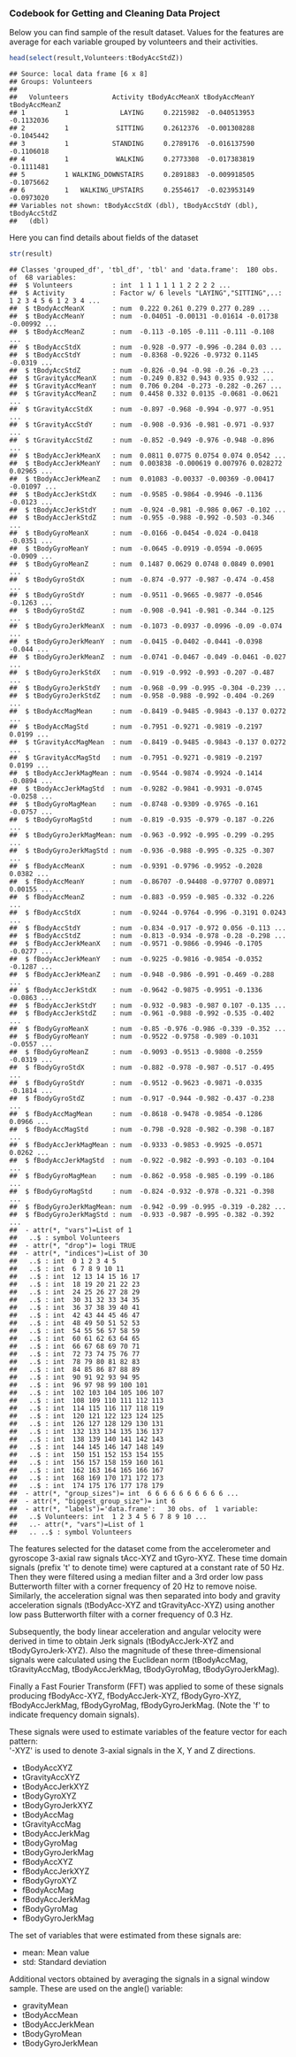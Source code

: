 ### Codebook for Getting and Cleaning Data Project

Below you can find sample of the result dataset.
Values for the features are average for each variable grouped by volunteers and their activities.


```r
head(select(result,Volunteers:tBodyAccStdZ))
```

```
## Source: local data frame [6 x 8]
## Groups: Volunteers
## 
##   Volunteers           Activity tBodyAccMeanX tBodyAccMeanY tBodyAccMeanZ
## 1          1             LAYING     0.2215982  -0.040513953    -0.1132036
## 2          1            SITTING     0.2612376  -0.001308288    -0.1045442
## 3          1           STANDING     0.2789176  -0.016137590    -0.1106018
## 4          1            WALKING     0.2773308  -0.017383819    -0.1111481
## 5          1 WALKING_DOWNSTAIRS     0.2891883  -0.009918505    -0.1075662
## 6          1   WALKING_UPSTAIRS     0.2554617  -0.023953149    -0.0973020
## Variables not shown: tBodyAccStdX (dbl), tBodyAccStdY (dbl), tBodyAccStdZ
##   (dbl)
```
Here you can find details about fields of the dataset

```r
str(result)
```

```
## Classes 'grouped_df', 'tbl_df', 'tbl' and 'data.frame':	180 obs. of  68 variables:
##  $ Volunteers          : int  1 1 1 1 1 1 2 2 2 2 ...
##  $ Activity            : Factor w/ 6 levels "LAYING","SITTING",..: 1 2 3 4 5 6 1 2 3 4 ...
##  $ tBodyAccMeanX       : num  0.222 0.261 0.279 0.277 0.289 ...
##  $ tBodyAccMeanY       : num  -0.04051 -0.00131 -0.01614 -0.01738 -0.00992 ...
##  $ tBodyAccMeanZ       : num  -0.113 -0.105 -0.111 -0.111 -0.108 ...
##  $ tBodyAccStdX        : num  -0.928 -0.977 -0.996 -0.284 0.03 ...
##  $ tBodyAccStdY        : num  -0.8368 -0.9226 -0.9732 0.1145 -0.0319 ...
##  $ tBodyAccStdZ        : num  -0.826 -0.94 -0.98 -0.26 -0.23 ...
##  $ tGravityAccMeanX    : num  -0.249 0.832 0.943 0.935 0.932 ...
##  $ tGravityAccMeanY    : num  0.706 0.204 -0.273 -0.282 -0.267 ...
##  $ tGravityAccMeanZ    : num  0.4458 0.332 0.0135 -0.0681 -0.0621 ...
##  $ tGravityAccStdX     : num  -0.897 -0.968 -0.994 -0.977 -0.951 ...
##  $ tGravityAccStdY     : num  -0.908 -0.936 -0.981 -0.971 -0.937 ...
##  $ tGravityAccStdZ     : num  -0.852 -0.949 -0.976 -0.948 -0.896 ...
##  $ tBodyAccJerkMeanX   : num  0.0811 0.0775 0.0754 0.074 0.0542 ...
##  $ tBodyAccJerkMeanY   : num  0.003838 -0.000619 0.007976 0.028272 0.02965 ...
##  $ tBodyAccJerkMeanZ   : num  0.01083 -0.00337 -0.00369 -0.00417 -0.01097 ...
##  $ tBodyAccJerkStdX    : num  -0.9585 -0.9864 -0.9946 -0.1136 -0.0123 ...
##  $ tBodyAccJerkStdY    : num  -0.924 -0.981 -0.986 0.067 -0.102 ...
##  $ tBodyAccJerkStdZ    : num  -0.955 -0.988 -0.992 -0.503 -0.346 ...
##  $ tBodyGyroMeanX      : num  -0.0166 -0.0454 -0.024 -0.0418 -0.0351 ...
##  $ tBodyGyroMeanY      : num  -0.0645 -0.0919 -0.0594 -0.0695 -0.0909 ...
##  $ tBodyGyroMeanZ      : num  0.1487 0.0629 0.0748 0.0849 0.0901 ...
##  $ tBodyGyroStdX       : num  -0.874 -0.977 -0.987 -0.474 -0.458 ...
##  $ tBodyGyroStdY       : num  -0.9511 -0.9665 -0.9877 -0.0546 -0.1263 ...
##  $ tBodyGyroStdZ       : num  -0.908 -0.941 -0.981 -0.344 -0.125 ...
##  $ tBodyGyroJerkMeanX  : num  -0.1073 -0.0937 -0.0996 -0.09 -0.074 ...
##  $ tBodyGyroJerkMeanY  : num  -0.0415 -0.0402 -0.0441 -0.0398 -0.044 ...
##  $ tBodyGyroJerkMeanZ  : num  -0.0741 -0.0467 -0.049 -0.0461 -0.027 ...
##  $ tBodyGyroJerkStdX   : num  -0.919 -0.992 -0.993 -0.207 -0.487 ...
##  $ tBodyGyroJerkStdY   : num  -0.968 -0.99 -0.995 -0.304 -0.239 ...
##  $ tBodyGyroJerkStdZ   : num  -0.958 -0.988 -0.992 -0.404 -0.269 ...
##  $ tBodyAccMagMean     : num  -0.8419 -0.9485 -0.9843 -0.137 0.0272 ...
##  $ tBodyAccMagStd      : num  -0.7951 -0.9271 -0.9819 -0.2197 0.0199 ...
##  $ tGravityAccMagMean  : num  -0.8419 -0.9485 -0.9843 -0.137 0.0272 ...
##  $ tGravityAccMagStd   : num  -0.7951 -0.9271 -0.9819 -0.2197 0.0199 ...
##  $ tBodyAccJerkMagMean : num  -0.9544 -0.9874 -0.9924 -0.1414 -0.0894 ...
##  $ tBodyAccJerkMagStd  : num  -0.9282 -0.9841 -0.9931 -0.0745 -0.0258 ...
##  $ tBodyGyroMagMean    : num  -0.8748 -0.9309 -0.9765 -0.161 -0.0757 ...
##  $ tBodyGyroMagStd     : num  -0.819 -0.935 -0.979 -0.187 -0.226 ...
##  $ tBodyGyroJerkMagMean: num  -0.963 -0.992 -0.995 -0.299 -0.295 ...
##  $ tBodyGyroJerkMagStd : num  -0.936 -0.988 -0.995 -0.325 -0.307 ...
##  $ fBodyAccMeanX       : num  -0.9391 -0.9796 -0.9952 -0.2028 0.0382 ...
##  $ fBodyAccMeanY       : num  -0.86707 -0.94408 -0.97707 0.08971 0.00155 ...
##  $ fBodyAccMeanZ       : num  -0.883 -0.959 -0.985 -0.332 -0.226 ...
##  $ fBodyAccStdX        : num  -0.9244 -0.9764 -0.996 -0.3191 0.0243 ...
##  $ fBodyAccStdY        : num  -0.834 -0.917 -0.972 0.056 -0.113 ...
##  $ fBodyAccStdZ        : num  -0.813 -0.934 -0.978 -0.28 -0.298 ...
##  $ fBodyAccJerkMeanX   : num  -0.9571 -0.9866 -0.9946 -0.1705 -0.0277 ...
##  $ fBodyAccJerkMeanY   : num  -0.9225 -0.9816 -0.9854 -0.0352 -0.1287 ...
##  $ fBodyAccJerkMeanZ   : num  -0.948 -0.986 -0.991 -0.469 -0.288 ...
##  $ fBodyAccJerkStdX    : num  -0.9642 -0.9875 -0.9951 -0.1336 -0.0863 ...
##  $ fBodyAccJerkStdY    : num  -0.932 -0.983 -0.987 0.107 -0.135 ...
##  $ fBodyAccJerkStdZ    : num  -0.961 -0.988 -0.992 -0.535 -0.402 ...
##  $ fBodyGyroMeanX      : num  -0.85 -0.976 -0.986 -0.339 -0.352 ...
##  $ fBodyGyroMeanY      : num  -0.9522 -0.9758 -0.989 -0.1031 -0.0557 ...
##  $ fBodyGyroMeanZ      : num  -0.9093 -0.9513 -0.9808 -0.2559 -0.0319 ...
##  $ fBodyGyroStdX       : num  -0.882 -0.978 -0.987 -0.517 -0.495 ...
##  $ fBodyGyroStdY       : num  -0.9512 -0.9623 -0.9871 -0.0335 -0.1814 ...
##  $ fBodyGyroStdZ       : num  -0.917 -0.944 -0.982 -0.437 -0.238 ...
##  $ fBodyAccMagMean     : num  -0.8618 -0.9478 -0.9854 -0.1286 0.0966 ...
##  $ fBodyAccMagStd      : num  -0.798 -0.928 -0.982 -0.398 -0.187 ...
##  $ fBodyAccJerkMagMean : num  -0.9333 -0.9853 -0.9925 -0.0571 0.0262 ...
##  $ fBodyAccJerkMagStd  : num  -0.922 -0.982 -0.993 -0.103 -0.104 ...
##  $ fBodyGyroMagMean    : num  -0.862 -0.958 -0.985 -0.199 -0.186 ...
##  $ fBodyGyroMagStd     : num  -0.824 -0.932 -0.978 -0.321 -0.398 ...
##  $ fBodyGyroJerkMagMean: num  -0.942 -0.99 -0.995 -0.319 -0.282 ...
##  $ fBodyGyroJerkMagStd : num  -0.933 -0.987 -0.995 -0.382 -0.392 ...
##  - attr(*, "vars")=List of 1
##   ..$ : symbol Volunteers
##  - attr(*, "drop")= logi TRUE
##  - attr(*, "indices")=List of 30
##   ..$ : int  0 1 2 3 4 5
##   ..$ : int  6 7 8 9 10 11
##   ..$ : int  12 13 14 15 16 17
##   ..$ : int  18 19 20 21 22 23
##   ..$ : int  24 25 26 27 28 29
##   ..$ : int  30 31 32 33 34 35
##   ..$ : int  36 37 38 39 40 41
##   ..$ : int  42 43 44 45 46 47
##   ..$ : int  48 49 50 51 52 53
##   ..$ : int  54 55 56 57 58 59
##   ..$ : int  60 61 62 63 64 65
##   ..$ : int  66 67 68 69 70 71
##   ..$ : int  72 73 74 75 76 77
##   ..$ : int  78 79 80 81 82 83
##   ..$ : int  84 85 86 87 88 89
##   ..$ : int  90 91 92 93 94 95
##   ..$ : int  96 97 98 99 100 101
##   ..$ : int  102 103 104 105 106 107
##   ..$ : int  108 109 110 111 112 113
##   ..$ : int  114 115 116 117 118 119
##   ..$ : int  120 121 122 123 124 125
##   ..$ : int  126 127 128 129 130 131
##   ..$ : int  132 133 134 135 136 137
##   ..$ : int  138 139 140 141 142 143
##   ..$ : int  144 145 146 147 148 149
##   ..$ : int  150 151 152 153 154 155
##   ..$ : int  156 157 158 159 160 161
##   ..$ : int  162 163 164 165 166 167
##   ..$ : int  168 169 170 171 172 173
##   ..$ : int  174 175 176 177 178 179
##  - attr(*, "group_sizes")= int  6 6 6 6 6 6 6 6 6 6 ...
##  - attr(*, "biggest_group_size")= int 6
##  - attr(*, "labels")='data.frame':	30 obs. of  1 variable:
##   ..$ Volunteers: int  1 2 3 4 5 6 7 8 9 10 ...
##   ..- attr(*, "vars")=List of 1
##   .. ..$ : symbol Volunteers
```
The features selected for the dataset come from the accelerometer and gyroscope 3-axial raw signals tAcc-XYZ and tGyro-XYZ. These time domain signals (prefix 't' to denote time) were captured at a constant rate of 50 Hz. Then they were filtered using a median filter and a 3rd order low pass Butterworth filter with a corner frequency of 20 Hz to remove noise. Similarly, the acceleration signal was then separated into body and gravity acceleration signals (tBodyAcc-XYZ and tGravityAcc-XYZ) using another low pass Butterworth filter with a corner frequency of 0.3 Hz. 

Subsequently, the body linear acceleration and angular velocity were derived in time to obtain Jerk signals (tBodyAccJerk-XYZ and tBodyGyroJerk-XYZ). Also the magnitude of these three-dimensional signals were calculated using the Euclidean norm (tBodyAccMag, tGravityAccMag, tBodyAccJerkMag, tBodyGyroMag, tBodyGyroJerkMag). 

Finally a Fast Fourier Transform (FFT) was applied to some of these signals producing fBodyAcc-XYZ, fBodyAccJerk-XYZ, fBodyGyro-XYZ, fBodyAccJerkMag, fBodyGyroMag, fBodyGyroJerkMag. (Note the 'f' to indicate frequency domain signals). 

These signals were used to estimate variables of the feature vector for each pattern:  
'-XYZ' is used to denote 3-axial signals in the X, Y and Z directions.

* tBodyAccXYZ
* tGravityAccXYZ
* tBodyAccJerkXYZ
* tBodyGyroXYZ
* tBodyGyroJerkXYZ
* tBodyAccMag
* tGravityAccMag
* tBodyAccJerkMag
* tBodyGyroMag
* tBodyGyroJerkMag
* fBodyAccXYZ
* fBodyAccJerkXYZ
* fBodyGyroXYZ
* fBodyAccMag
* fBodyAccJerkMag
* fBodyGyroMag
* fBodyGyroJerkMag

The set of variables that were estimated from these signals are: 

* mean: Mean value
* std: Standard deviation

Additional vectors obtained by averaging the signals in a signal window sample. These are used on the angle() variable:

* gravityMean
* tBodyAccMean
* tBodyAccJerkMean
* tBodyGyroMean
* tBodyGyroJerkMean
